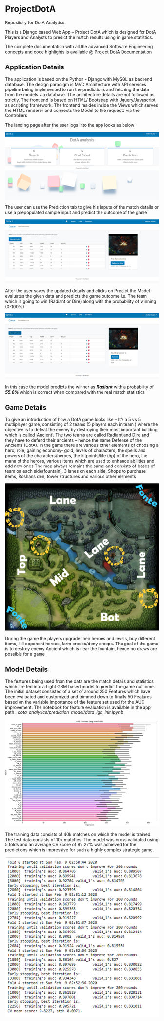 # ProjectDotA
Repository for DotA Analytics

This is a Django based Web App – Project DotA which is designed for DotA Players and Analysts to predict the match results using in game statistics.

The complete documentation with all the advanced Software Engineering concepts and code highlights is available @ [Project DotA Documentation](Documentation/Project%20DotA%20Documentation.pdf)

## Application Details

The application is based on the Python - Django with MySQL as backend database. The design paradigm is MVC Architecture with API services pipeline being implemented to run the predictions and fetching the data from the models via database. The architecture details are not followed as strictly. The front end is based on HTML/ Bootstrap with Jquery/Javascript as scripting framework. The frontend resides inside the Views which serves the HTML renderer and connects the Model to the requests via the Controllers

The landing page after the user logs into the app looks as below

![Landing page of the application Dashboard](dota_analytics/static/dota_analytics/images/git_readme/Homepage.png)

The user can use the Prediction tab to give his inputs of the match details or use a prepopulated sample input and predict the outcome of the game

![Prediction queue landing page](dota_analytics/static/dota_analytics/images/git_readme/input.png)

After the user saves the updated details and clicks on Predict the Model evaluates the given data and predicts the game outcome i.e. The team which is going to win (Radiant or Dire) along with the probability of winning (0-100%)

![Output of the predictions for the given data](dota_analytics/static/dota_analytics/images/git_readme/output.png)

In this case the model predicts the winner as ***Radiant*** with a probability of ***55.6%*** which is correct when compared with the real match statistics

## Game Details

To give an introduction of how a DotA game looks like – It’s a 5 vs 5 mutliplayer game, consisting of 2 teams (5 players each in  team ) where the objective is to defeat the enemy by destroying their most important building which is called ‘Ancient’. The two teams are called Radiant and Dire and they have to defend their ancients – hence the name Defense of the Ancients (DotA). 
In the game there are various other elements of choosing a hero, role, gaining economy- gold, levels of characters, the spells and powers of the characters/heroes, the hitpoints/life (hp) of the hero, the mana of the heroes, various items which are used to enhance abilities and add new ones
The map always remains the same and consists of bases of team on each side(fountain), 3 lanes on each side, Shops to purchase items, Roshans den, tower structures and various other elements

![Map of DotA](dota_analytics/static/dota_analytics/images/git_readme/map.png)

During the game the players upgrade their heroes and levels, buy different items, kill opponent heroes, farm creeps/deny creeps. The goal of the game is to destroy enemy Ancient which is near the fountain, hence no draws are possible for a game

## Model Details
The features being used from the data are the match details and statistics which are fed into a Light GBM based model to predict the game outcome. The initial dataset consisted of a set of around 250 Features which have been evaluated and customized and trimmed down to finally 50 Features based on the variable importance of the feature set used for the AUC improvement. The notebook for feature evaluation is available in the app path : *dota_analytics/prediction_model/dota_lgb_init.ipynb*

![Variable Importance based on LGB](dota_analytics/static/dota_analytics/images/git_readme/features.png)

The training data consists of 40k matches on which the model is trained. The test data consists of 10k matches. 
The model was cross validated using 5 folds and an average CV score of 82.27% was achieved for the predictions which is impressive for such a highly complex strategic game.

![Cross Validation AUC scores](dota_analytics/static/dota_analytics/images/git_readme/cvscore.png)
